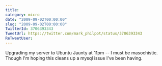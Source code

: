 ```yaml
---
title: 
category: micro
date: "2009-09-02T00:00:00"
slug: "2009-09-02T00:00:00"
TwitterId: 3706393343
TweetUrl: https://twitter.com/mark_philpot/status/3706393343
ReTweetUser: 
---
```


Upgrading my server to Ubuntu Jaunty at 11pm -- I must be masochistic. Though I'm hoping this cleans up a mysql issue I've been having.
